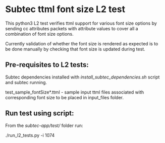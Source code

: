 # Subtec ttml font size L2 test

This python3 L2 test verifies ttml support for various font size options 
by sending cc attributes packets with attribute values to 
cover all a combination of font size options. 

Currently validation of whether the font size is rendered as expected is 
to be done manually by checking that font size is updated during test.

## Pre-requisites to L2 tests:

Subtec dependencies installed with *install_subtec_dependencies.sh* script
and subtec running.

test_sample_fontSize*.ttml - sample input ttml files associated with 
corresponding font size to be placed in input_files folder.

## Run test using script:

From the *subtec-app/test/* folder run:

./run_l2_tests.py -i 1074